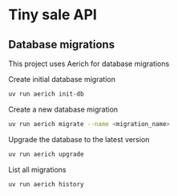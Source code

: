 # Tiny sale API


## Database migrations

This project uses Aerich for database migrations

Create initial database migration
```bash
uv run aerich init-db
```

Create a new database migration
```bash
uv run aerich migrate --name <migration_name>
```

Upgrade the database to the latest version
```bash
uv run aerich upgrade
```

List all migrations
```bash
uv run aerich history
```

